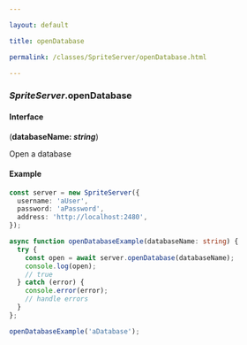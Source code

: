 ```yaml
---

layout: default

title: openDatabase

permalink: /classes/SpriteServer/openDatabase.html

---
```


### _SpriteServer_.openDatabase

#### Interface

(**databaseName: *string***)

Open a database

#### Example

```ts
const server = new SpriteServer({
  username: 'aUser',
  password: 'aPassword',
  address: 'http://localhost:2480',
});

async function openDatabaseExample(databaseName: string) {
  try {
    const open = await server.openDatabase(databaseName);
    console.log(open);
    // true
  } catch (error) {
    console.error(error);
    // handle errors
  }
};

openDatabaseExample('aDatabase');
```

